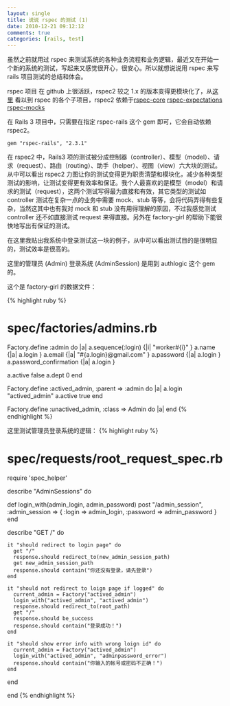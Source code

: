 ```yaml
---
layout: single
title: 说说 rspec 的测试 (1)
date: 2010-12-21 09:12:12
comments: true
categories: [rails, test]
---
```


虽然之前就用过 rspec 来测试系统的各种业务流程和业务逻辑，最近又在开始一个新的系统的测试，写起来又感觉很开心，很安心。所以就想说说用 rspec 来写 rails 项目测试的总结和体会。

rspec 项目 在 github 上很活跃，rspec2 较之 1.x 的版本变得更模块化了，从[这里](https://github.com/rspec/) 看以到 rspec 的各个子项目，rspec2 依赖于[rspec-core](https://github.com/rspec/rspec-core) [rspec-expectations](https://github.com/rspec/rspec-expectations) [rspec-mocks](https://github.com/rspec/rspec-mocks)

在 Rails 3 项目中，只需要在指定 rspec-rails 这个 gem 即可，它会自动依赖 rspec2。

```
gem "rspec-rails", "2.3.1"
```

在 rspec2 中，Rails3 项的测试被分成控制器（controller）、模型（model）、请求（request）、路由（routing）、助手（helper）、视图（view）六大块的测试。从中可以看出 rspec2 力图让你的测试变得更为职责清楚和模块化，减少各种类型测试的影响，让测试变得更有效率和保证。我个人最喜欢的是模型（model）和请求的测试（request），这两个测试写得最为直接和有效，其它类型的测试如 controller 测试在复杂一点的业务中需要 mock、stub 等等，会将代码弄得有些复杂，当然这其中也有我对 mock 和 stub 没有用得理解的原因，不过我感觉测试 controller 还不如直接测试 request 来得直接。另外在 factory-girl 的帮助下能很快地写出有保证的测试。

在这里我贴出我系统中登录测试这一块的例子，从中可以看出测试目的是很明显的，测试效率是很高的。

这里的管理员 (Admin) 登录系统 (AdminSession) 是用到 authlogic 这个 gem 的。

这个是 factory-girl 的数据文件：

{% highlight ruby %}

# spec/factories/admins.rb

Factory.define :admin do |a|
a.sequence(:login) {|i| "worker#{i}" }
a.name {|a| a.login }
a.email {|a| "#{a.login}@gmail.com" }
a.password {|a| a.login }
a.password_confirmation {|a| a.login }

a.active false
a.dept 0
end

Factory.define :actived_admin, :parent => :admin do |a|
a.login "actived_admin"
a.active true
end

Factory.define :unactived_admin, :class => Admin do |a|
end
{% endhighlight %}

这里测试管理员登录系统的逻辑：
{% highlight ruby %}

# spec/requests/root_request_spec.rb

require 'spec_helper'

describe "AdminSessions" do

def login_with(admin_login, admin_password)
post "/admin_session", :admin_session => { :login => admin_login,
:password => admin_password }
end

describe "GET /" do

    it "should redirect to login page" do
      get "/"
      response.should redirect_to(new_admin_session_path)
      get new_admin_session_path
      response.should contain("你还没有登录，请先登录")
    end

    it "should not redirect to loign page if logged" do
      current_admin = Factory("actived_admin")
      login_with("actived_admin", "actived_admin")
      response.should redirect_to(root_path)
      get "/"
      response.should be_success
      response.should contain("登录成功！")
    end

    it "should show error info with wrong loign id" do
      current_admin = Factory("actived_admin")
      login_with("actived_admin", "adminpassword_error")
      response.should contain("你输入的帐号或密码不正确！")
    end

end

end
{% endhighlight %}
